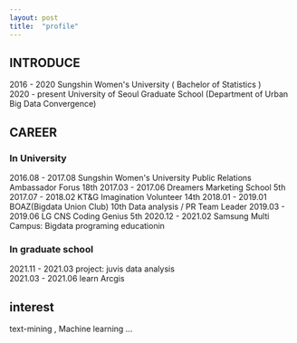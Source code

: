 ```yaml
---
layout: post
title:  "profile"
---
```



## INTRODUCE
2016 - 2020      Sungshin Women's University ( Bachelor of Statistics )  
2020 - present   University of Seoul Graduate School (Department of Urban Big Data Convergence) 


## CAREER
### In University
2016.08 - 2017.08   Sungshin Women's University Public Relations Ambassador Forus 18th
2017.03 - 2017.06   Dreamers Marketing School 5th
2017.07 - 2018.02   KT&G Imagination Volunteer 14th
2018.01 - 2019.01   BOAZ(Bigdata Union Club) 10th  Data analysis  / PR Team Leader
2019.03 - 2019.06   LG CNS Coding Genius 5th
2020.12 - 2021.02   Samsung Multi Campus: Bigdata programing educationin

### In graduate school
2021.11 - 2021.03   project: juvis data analysis   
2021.03 - 2021.06   learn Arcgis
  
  
## interest
text-mining , Machine learning ...



